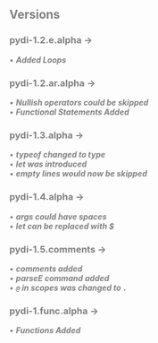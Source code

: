 ## Versions

### pydi-1.2.e.alpha   ->

• ***Added Loops***


### pydi-1.2.ar.alpha -> 

• ***Nullish operators could be skipped*** <br>
• ***Functional Statements Added***

### pydi-1.3.alpha ->

• ***typeof changed to type*** <br>
• ***let was introduced*** <br>
• ***empty lines would now be skipped***

### pydi-1.4.alpha ->
• ***args could have spaces*** <br>
• ***let can be replaced with $***

### pydi-1.5.comments ->
• ***comments added*** <br>
• ***parseE command added*** <br>
• ***`@` in scopes was changed to `.`***

### pydi-1.func.alpha ->
• ***Functions Added***
<style>
*{
  color: grey;
}

</style>

<style>
.x-markdown *:hover{
  transform:scale(1.1);
}
.x-markdown *{
  transition: 500ms;
}

</style>
